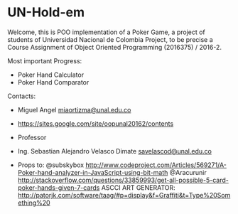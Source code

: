 # UN-Hold-em
Welcome, this is  POO implementation of a Poker Game, a project of students of Universidad Nacional de Colombia Project, to be precise a  Course Assignment of Object Oriented Programming (2016375) / 2016-2.

Most important Progress:
- Poker Hand Calculator
- Poker Hand Comparator

Contacts:
- Miguel Angel miaortizma@unal.edu.co
- https://sites.google.com/site/oopunal20162/contents
- Professor
- Ing. Sebastian Alejandro Velasco Dimate savelascod@unal.edu.co

- Props to:
@subskybox
http://www.codeproject.com/Articles/569271/A-Poker-hand-analyzer-in-JavaScript-using-bit-math
@Aracurunir
http://stackoverflow.com/questions/33859993/get-all-possible-5-card-poker-hands-given-7-cards
ASCCI ART GENERATOR:
http://patorjk.com/software/taag/#p=display&f=Graffiti&t=Type%20Something%20
